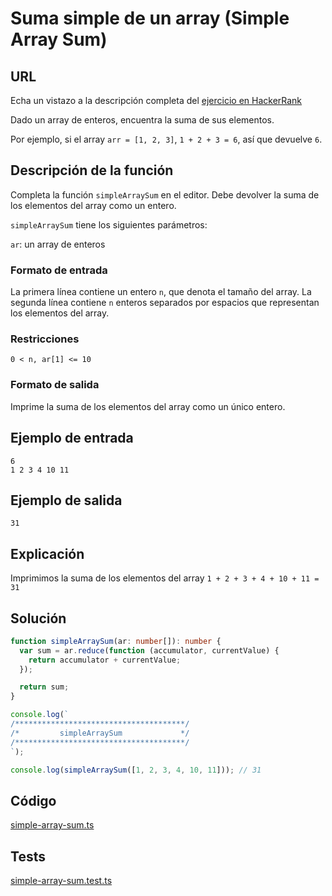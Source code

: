 # Suma simple de un array (Simple Array Sum)

## URL
Echa un vistazo a la descripción completa del [ejercicio en HackerRank](https://www.hackerrank.com/challenges/simple-array-sum/)

Dado un array de enteros, encuentra la suma de sus elementos.

Por ejemplo, si el array `arr = [1, 2, 3]`, `1 + 2 + 3 = 6`, así que devuelve `6`.

## Descripción de la función

Completa la función `simpleArraySum` en el editor. Debe devolver la suma de los elementos del array como un entero.

`simpleArraySum` tiene los siguientes parámetros:

`ar`: un array de enteros

### Formato de entrada

La primera línea contiene un entero `n`, que denota el tamaño del array.
La segunda línea contiene `n` enteros separados por espacios que representan los elementos del array.

### Restricciones

`0 < n, ar[1] <= 10`

### Formato de salida

Imprime la suma de los elementos del array como un único entero.

## Ejemplo de entrada

```
6
1 2 3 4 10 11
```

## Ejemplo de salida

```
31
```

## Explicación

Imprimimos la suma de los elementos del array `1 + 2 + 3 + 4 + 10 + 11 = 31`

## Solución

```typescript
function simpleArraySum(ar: number[]): number {
  var sum = ar.reduce(function (accumulator, currentValue) {
    return accumulator + currentValue;
  });

  return sum;
}

console.log(`
/**************************************/
/*         simpleArraySum             */
/**************************************/
`);

console.log(simpleArraySum([1, 2, 3, 4, 10, 11])); // 31
```

## Código
[simple-array-sum.ts](./simple-array-sum.ts)

## Tests
[simple-array-sum.test.ts](./simple-array-sum.test.ts)

